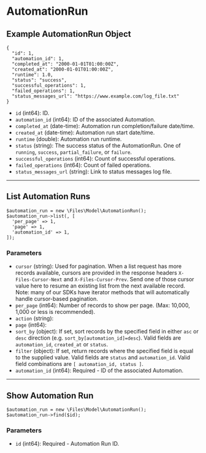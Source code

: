 # AutomationRun

## Example AutomationRun Object

```
{
  "id": 1,
  "automation_id": 1,
  "completed_at": "2000-01-01T01:00:00Z",
  "created_at": "2000-01-01T01:00:00Z",
  "runtime": 1.0,
  "status": "success",
  "successful_operations": 1,
  "failed_operations": 1,
  "status_messages_url": "https://www.example.com/log_file.txt"
}
```

* `id` (int64): ID.
* `automation_id` (int64): ID of the associated Automation.
* `completed_at` (date-time): Automation run completion/failure date/time.
* `created_at` (date-time): Automation run start date/time.
* `runtime` (double): Automation run runtime.
* `status` (string): The success status of the AutomationRun. One of `running`, `success`, `partial_failure`, or `failure`.
* `successful_operations` (int64): Count of successful operations.
* `failed_operations` (int64): Count of failed operations.
* `status_messages_url` (string): Link to status messages log file.

---

## List Automation Runs

```
$automation_run = new \Files\Model\AutomationRun();
$automation_run->list(, [
  'per_page' => 1,
  'page' => 1,
  'automation_id' => 1,
]);
```


### Parameters

* `cursor` (string): Used for pagination.  When a list request has more records available, cursors are provided in the response headers `X-Files-Cursor-Next` and `X-Files-Cursor-Prev`.  Send one of those cursor value here to resume an existing list from the next available record.  Note: many of our SDKs have iterator methods that will automatically handle cursor-based pagination.
* `per_page` (int64): Number of records to show per page.  (Max: 10,000, 1,000 or less is recommended).
* `action` (string): 
* `page` (int64): 
* `sort_by` (object): If set, sort records by the specified field in either `asc` or `desc` direction (e.g. `sort_by[automation_id]=desc`). Valid fields are `automation_id`, `created_at` or `status`.
* `filter` (object): If set, return records where the specified field is equal to the supplied value. Valid fields are `status` and `automation_id`. Valid field combinations are `[ automation_id, status ]`.
* `automation_id` (int64): Required - ID of the associated Automation.

---

## Show Automation Run

```
$automation_run = new \Files\Model\AutomationRun();
$automation_run->find($id);
```


### Parameters

* `id` (int64): Required - Automation Run ID.
